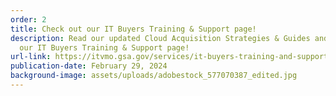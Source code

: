 ```yaml
---
order: 2
title: Check out our IT Buyers Training & Support page!
description: Read our updated Cloud Acquisition Strategies & Guides and more on
  our IT Buyers Training & Support page!
url-link: https://itvmo.gsa.gov/services/it-buyers-training-and-support/
publication-date: February 29, 2024
background-image: assets/uploads/adobestock_577070387_edited.jpg
---
```

